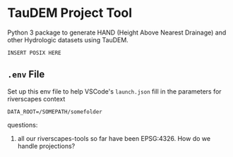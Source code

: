 # TauDEM Project Tool

Python 3 package to generate HAND (Height Above Nearest Drainage) and other Hydrologic datasets using TauDEM.

```
INSERT POSIX HERE
```


## `.env` File

Set up this env file to help VSCode's `launch.json` fill in the parameters for riverscapes context 

```
DATA_ROOT=/SOMEPATH/somefolder
```


questions:

1. all our riverscapes-tools so far have been EPSG:4326. How do we handle projections?